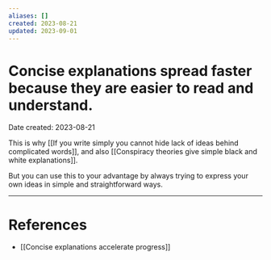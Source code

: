 ```yaml
---
aliases: []
created: 2023-08-21
updated: 2023-09-01
---
```


# Concise explanations spread faster because they are easier to read and understand.
Date created: 2023-08-21

This is why [[If you write simply you cannot hide lack of ideas behind complicated words]], and also [[Conspiracy theories give simple black and white explanations]].

But you can use this to your advantage by always trying to express your own ideas in simple and straightforward ways.

---
# References
* [[Concise explanations accelerate progress]]